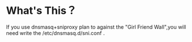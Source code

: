 # What's This？

If you use dnsmasq+sniproxy plan to against the "Girl Friend Wall",you will need write the /etc/dnsmasq.d/sni.conf .

